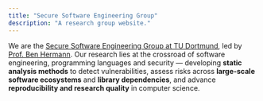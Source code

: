 ```yaml
---
title: "Secure Software Engineering Group"
description: "A research group website."
---
```

We are the [Secure Software Engineering Group at TU Dortmund](https://sse.cs.tu-dortmund.de), led by [Prof. Ben Hermann](https://benhermann.eu). Our research lies at the crossroad of software engineering, programming languages and security — developing **static analysis methods** to detect vulnerabilities, assess risks across **large-scale software ecosystems** and **library dependencies**, and advance **reproducibility and research quality** in computer science.

